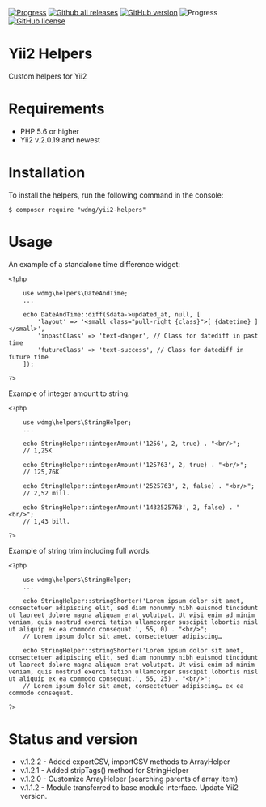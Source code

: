 [![Progress](https://img.shields.io/badge/required-Yii2_v2.0.13-blue.svg)](https://packagist.org/packages/yiisoft/yii2) [![Github all releases](https://img.shields.io/github/downloads/wdmg/yii2-helpers/total.svg)](https://GitHub.com/wdmg/yii2-helpers/releases/) [![GitHub version](https://badge.fury.io/gh/wdmg%2Fyii2-helpers.svg)](https://github.com/wdmg/yii2-helpers) ![Progress](https://img.shields.io/badge/progress-in_development-red.svg) [![GitHub license](https://img.shields.io/github/license/wdmg/yii2-helpers.svg)](https://github.com/wdmg/yii2-helpers/blob/master/LICENSE)

# Yii2 Helpers
Custom helpers for Yii2

# Requirements 
* PHP 5.6 or higher
* Yii2 v.2.0.19 and newest

# Installation
To install the helpers, run the following command in the console:

`$ composer require "wdmg/yii2-helpers"`

# Usage
An example of a standalone time difference widget:

    <?php
    
        use wdmg\helpers\DateAndTime;
        ...
        
        echo DateAndTime::diff($data->updated_at, null, [
            'layout' => '<small class="pull-right {class}">[ {datetime} ]</small>',
            'inpastClass' => 'text-danger', // Class for datediff in past time
            'futureClass' => 'text-success', // Class for datediff in future time
        ]);
    
    ?>
    
Example of integer amount to string:

    <?php
    
        use wdmg\helpers\StringHelper;
        ...
        
        echo StringHelper::integerAmount('1256', 2, true) . "<br/>";
        // 1,25K
        
        echo StringHelper::integerAmount('125763', 2, true) . "<br/>";
        // 125,76K
        
        echo StringHelper::integerAmount('2525763', 2, false) . "<br/>";
        // 2,52 mill.
        
        echo StringHelper::integerAmount('1432525763', 2, false) . "<br/>";
        // 1,43 bill.
    
    ?>
    
Example of string trim including full words:

    <?php
    
        use wdmg\helpers\StringHelper;
        ...
        
        echo StringHelper::stringShorter('Lorem ipsum dolor sit amet, consectetuer adipiscing elit, sed diam nonummy nibh euismod tincidunt ut laoreet dolore magna aliquam erat volutpat. Ut wisi enim ad minim veniam, quis nostrud exerci tation ullamcorper suscipit lobortis nisl ut aliquip ex ea commodo consequat.', 55, 0) . "<br/>";
        // Lorem ipsum dolor sit amet, consectetuer adipiscing…
        
        echo StringHelper::stringShorter('Lorem ipsum dolor sit amet, consectetuer adipiscing elit, sed diam nonummy nibh euismod tincidunt ut laoreet dolore magna aliquam erat volutpat. Ut wisi enim ad minim veniam, quis nostrud exerci tation ullamcorper suscipit lobortis nisl ut aliquip ex ea commodo consequat.', 55, 25) . "<br/>";
        // Lorem ipsum dolor sit amet, consectetuer adipiscing… ex ea commodo consequat.
    
    ?>

# Status and version
* v.1.2.2 - Added exportCSV, importCSV methods to ArrayHelper
* v.1.2.1 - Added stripTags() method for StringHelper
* v.1.2.0 - Customize ArrayHelper (searching parents of array item)
* v.1.1.2 - Module transferred to base module interface. Update Yii2 version.